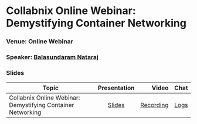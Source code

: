 # Collabnix Online Webinar: Demystifying Container Networking


### Venue: Online Webinar

### Speaker: [Balasundaram Nataraj](https://www.linkedin.com/in/balasundaram-natarajan-43471115/)

### Slides


| Topic        | Presentation          | Video  | Chat |
| ------------- |:-------------:| -----:| -----:|
| Collabnix Online Webinar: Demystifying Container Networking| [Slides](https://www.slideshare.net/ajeetraina/collabnix-online-webinar-demystifying-docker-kubernetes-networking) | [Recording](https://docker.zoom.us/recording/play/1yu_fGqwzB4pQj2hl3dFPgTjS5HeeJrHLrQJ3mtE2-pfdBLGgbR93uYl2ujXqixu?continueMode=true) | [Logs](https://github.com/collabnix/dockerbangalore/blob/master/slides/14th-Sep-2019-Collabnix-Online-Webinar-Demystifying-Container-Networking/meeting_saved_chat.txt) |






